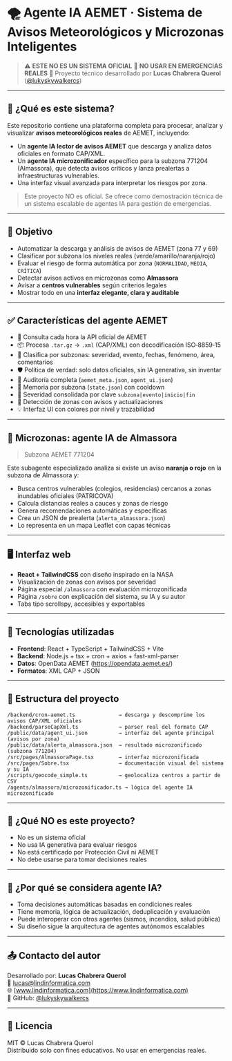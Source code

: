 # 🌪️ Agente IA AEMET · Sistema de Avisos Meteorológicos y Microzonas Inteligentes

> ⚠️ **ESTE NO ES UN SISTEMA OFICIAL**
> 🚫 **NO USAR EN EMERGENCIAS REALES**
> 🧪 Proyecto técnico desarrollado por **Lucas Chabrera Querol** ([@lukyskywalkercs](https://github.com/lukyskywalkercs))

---

## 🧠 ¿Qué es este sistema?

Este repositorio contiene una plataforma completa para procesar, analizar y visualizar **avisos meteorológicos reales** de AEMET, incluyendo:

- Un **agente IA lector de avisos AEMET** que descarga y analiza datos oficiales en formato CAP/XML.
- Un **agente IA microzonificador** específico para la subzona 771204 (Almassora), que detecta avisos críticos y lanza prealertas a infraestructuras vulnerables.
- Una interfaz visual avanzada para interpretar los riesgos por zona.

> Este proyecto NO es oficial. Se ofrece como demostración técnica de un sistema escalable de agentes IA para gestión de emergencias.

---

## 🎯 Objetivo

- Automatizar la descarga y análisis de avisos de AEMET (zona 77 y 69)
- Clasificar por subzona los niveles reales (verde/amarillo/naranja/rojo)
- Evaluar el riesgo de forma automática por zona (`NORMALIDAD`, `MEDIA`, `CRÍTICA`)
- Detectar avisos activos en microzonas como **Almassora**
- Avisar a **centros vulnerables** según criterios legales
- Mostrar todo en una **interfaz elegante, clara y auditable**

---

## ✅ Características del agente AEMET

- 🔁 Consulta cada hora la API oficial de AEMET
- 📦 Procesa `.tar.gz` → `.xml` (CAP/XML) con decodificación ISO‑8859‑15
- 🧠 Clasifica por subzonas: severidad, evento, fechas, fenómeno, área, comentarios
- 🛡️ Política de verdad: solo datos oficiales, sin IA generativa, sin inventar
- 🧾 Auditoría completa (`aemet_meta.json`, `agent_ui.json`)
- 💾 Memoria por subzona (`state.json`) con cooldown
- 🧮 Severidad consolidada por clave `subzona|evento|inicio|fin`
- 📍 Detección de zonas con avisos y actualizaciones
- 💡 Interfaz UI con colores por nivel y trazabilidad

---

## 📍 Microzonas: agente IA de Almassora

> Subzona AEMET 771204

Este subagente especializado analiza si existe un aviso **naranja o rojo** en la subzona de Almassora y:

- Busca centros vulnerables (colegios, residencias) cercanos a zonas inundables oficiales (PATRICOVA)
- Calcula distancias reales a cauces y zonas de riesgo
- Genera recomendaciones automáticas y específicas
- Crea un JSON de prealerta (`alerta_almassora.json`)
- Lo representa en un mapa Leaflet con capas técnicas

---

## 🖥️ Interfaz web

- **React + TailwindCSS** con diseño inspirado en la NASA
- Visualización de zonas con avisos por severidad
- Página especial `/almassora` con evaluación microzonificada
- Página `/sobre` con explicación del sistema, su IA y su autor
- Tabs tipo scrollspy, accesibles y exportables

---

## 🧱 Tecnologías utilizadas

- **Frontend**: React + TypeScript + TailwindCSS + Vite
- **Backend**: Node.js + tsx + cron + axios + fast-xml-parser
- **Datos**: OpenData AEMET (https://opendata.aemet.es/)
- **Formatos**: XML CAP + JSON

---

## 📂 Estructura del proyecto

```
/backend/cron-aemet.ts              → descarga y descomprime los avisos CAP/XML oficiales
/backend/parseCapXml.ts             → parser real del formato CAP
/public/data/agent_ui.json          → interfaz del agente principal (avisos por zona)
/public/data/alerta_almassora.json  → resultado microzonificado (subzona 771204)
/src/pages/AlmassoraPage.tsx        → interfaz microzonificada
/src/pages/Sobre.tsx                → documentación visual del sistema y su IA
/scripts/geocode_simple.ts          → geolocaliza centros a partir de CSV
/agents/almassora/microzonificador.ts → lógica del agente IA microzonificado
```

---

## 🚫 ¿Qué NO es este proyecto?

- No es un sistema oficial
- No usa IA generativa para evaluar riesgos
- No está certificado por Protección Civil ni AEMET
- No debe usarse para tomar decisiones reales

---

## 🧠 ¿Por qué se considera agente IA?

- Toma decisiones automáticas basadas en condiciones reales
- Tiene memoria, lógica de actualización, deduplicación y evaluación
- Puede interoperar con otros agentes (sismos, incendios, salud pública)
- Su diseño sigue la arquitectura de agentes autónomos escalables

---

## 📤 Contacto del autor

Desarrollado por: **Lucas Chabrera Querol**  
📧 lucas@lindinformatica.com  
🌐 [www.lindinformatica.com](https://www.lindinformatica.com)  
🐙 GitHub: [@lukyskywalkercs](https://github.com/lukyskywalkercs)

---

## 📖 Licencia

MIT © Lucas Chabrera Querol  
Distribuido solo con fines educativos. No usar en emergencias reales.
